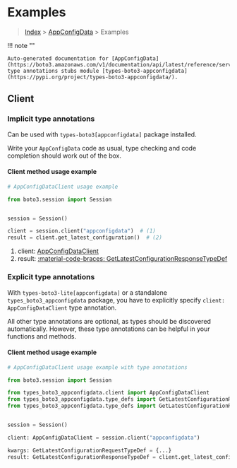 # Examples

> [Index](../README.md) > [AppConfigData](./README.md) > Examples

!!! note ""

    Auto-generated documentation for [AppConfigData](https://boto3.amazonaws.com/v1/documentation/api/latest/reference/services/appconfigdata.html#appconfigdata)
    type annotations stubs module [types-boto3-appconfigdata](https://pypi.org/project/types-boto3-appconfigdata/).

## Client

### Implicit type annotations

Can be used with `types-boto3[appconfigdata]` package installed.

Write your `AppConfigData` code as usual,
type checking and code completion should work out of the box.


#### Client method usage example

```python
# AppConfigDataClient usage example

from boto3.session import Session


session = Session()

client = session.client("appconfigdata")  # (1)
result = client.get_latest_configuration()  # (2)
```

1. client: [AppConfigDataClient](./client.md)
2. result: [:material-code-braces: GetLatestConfigurationResponseTypeDef](./type_defs.md#getlatestconfigurationresponsetypedef)






### Explicit type annotations

With `types-boto3-lite[appconfigdata]`
or a standalone `types_boto3_appconfigdata` package, you have to explicitly specify `client: AppConfigDataClient` type annotation.

All other type annotations are optional, as types should be discovered automatically.
However, these type annotations can be helpful in your functions and methods.


#### Client method usage example

```python
# AppConfigDataClient usage example with type annotations

from boto3.session import Session

from types_boto3_appconfigdata.client import AppConfigDataClient
from types_boto3_appconfigdata.type_defs import GetLatestConfigurationResponseTypeDef
from types_boto3_appconfigdata.type_defs import GetLatestConfigurationRequestTypeDef


session = Session()

client: AppConfigDataClient = session.client("appconfigdata")

kwargs: GetLatestConfigurationRequestTypeDef = {...}
result: GetLatestConfigurationResponseTypeDef = client.get_latest_configuration(**kwargs)
```






